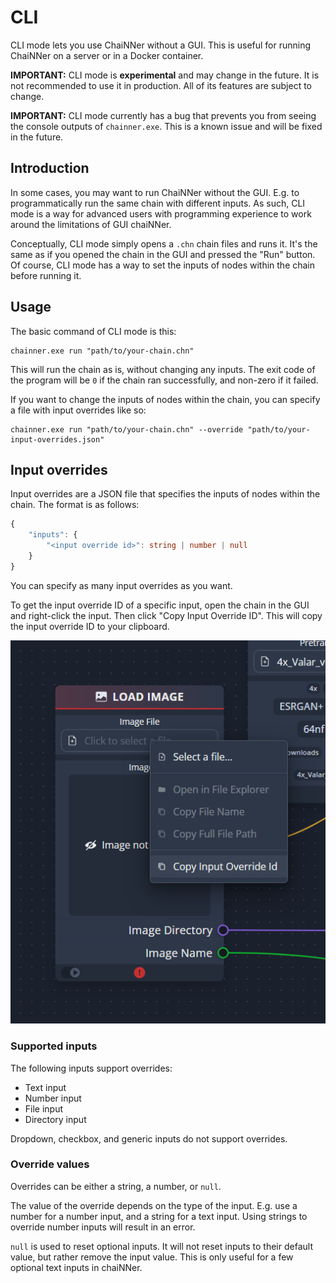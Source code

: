 # CLI

CLI mode lets you use ChaiNNer without a GUI. This is useful for running ChaiNNer on a server or in a Docker container.

**IMPORTANT:** CLI mode is **experimental** and may change in the future. It is not recommended to use it in production. All of its features are subject to change.

**IMPORTANT:** CLI mode currently has a bug that prevents you from seeing the console outputs of `chainner.exe`. This is a known issue and will be fixed in the future.

## Introduction

In some cases, you may want to run ChaiNNer without the GUI. E.g. to programmatically run the same chain with different inputs. As such, CLI mode is a way for advanced users with programming experience to work around the limitations of GUI chaiNNer.

Conceptually, CLI mode simply opens a `.chn` chain files and runs it. It's the same as if you opened the chain in the GUI and pressed the "Run" button. Of course, CLI mode has a way to set the inputs of nodes within the chain before running it.

## Usage

The basic command of CLI mode is this:

```
chainner.exe run "path/to/your-chain.chn"
```

This will run the chain as is, without changing any inputs. The exit code of the program will be `0` if the chain ran successfully, and non-zero if it failed.

If you want to change the inputs of nodes within the chain, you can specify a file with input overrides like so:

```
chainner.exe run "path/to/your-chain.chn" --override "path/to/your-input-overrides.json"
```

## Input overrides

Input overrides are a JSON file that specifies the inputs of nodes within the chain. The format is as follows:

```ts
{
    "inputs": {
        "<input override id>": string | number | null
    }
}
```

You can specify as many input overrides as you want.

To get the input override ID of a specific input, open the chain in the GUI and right-click the input. Then click "Copy Input Override ID". This will copy the input override ID to your clipboard.

![Copy Input Override ID](./assets/input-override.png)

### Supported inputs

The following inputs support overrides:

-   Text input
-   Number input
-   File input
-   Directory input

Dropdown, checkbox, and generic inputs do not support overrides.

### Override values

Overrides can be either a string, a number, or `null`.

The value of the override depends on the type of the input. E.g. use a number for a number input, and a string for a text input. Using strings to override number inputs will result in an error.

`null` is used to reset optional inputs. It will not reset inputs to their default value, but rather remove the input value. This is only useful for a few optional text inputs in chaiNNer.
